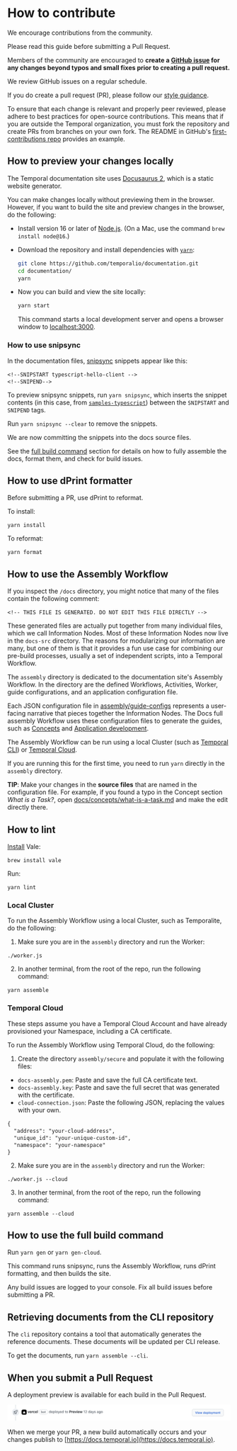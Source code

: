 # How to contribute

We encourage contributions from the community.

Please read this guide before submitting a Pull Request.

Members of the community are encouraged to **create a [GitHub issue](https://github.com/temporalio/documentation/issues) for any changes beyond typos and small fixes prior to creating a pull request.**

We review GitHub issues on a regular schedule.

If you do create a pull request (PR), please follow our [style guidance](/STYLE.md).

To ensure that each change is relevant and properly peer reviewed, please adhere to best practices for open-source contributions.
This means that if you are outside the Temporal organization, you must fork the repository and create PRs from branches on your own fork.
The README in GitHub's [first-contributions repo](https://github.com/firstcontributions/first-contributions) provides an example.

## How to preview your changes locally

The Temporal documentation site uses [Docusaurus 2](https://v2.docusaurus.io/), which is a static website generator.

You can make changes locally without previewing them in the browser.
However, if you want to build the site and preview changes in the browser, do the following:

- Install version 16 or later of [Node.js](https://nodejs.org/en/download/).
  (On a Mac, use the command `brew install node@16`.)
- Download the repository and install dependencies with [`yarn`](https://classic.yarnpkg.com/en/docs/install#mac-stable):

  ```bash
  git clone https://github.com/temporalio/documentation.git
  cd documentation/
  yarn
  ```

- Now you can build and view the site locally:

  ```bash
  yarn start
  ```

  This command starts a local development server and opens a browser window to [localhost:3000](http://localhost:3000/).

### How to use snipsync

In the documentation files, [snipsync](https://github.com/temporalio/snipsync) snippets appear like this:

```
<!--SNIPSTART typescript-hello-client -->
<!--SNIPEND-->
```

To preview snipsync snippets, run `yarn snipsync`, which inserts the snippet contents (in this case, from [`samples-typescript`](https://github.com/temporalio/samples-typescript/blob/75bdcd613bd24f8f357cb96d1b83051353c5685a/hello-world/src/client.ts#L1)) between the `SNIPSTART` and `SNIPEND` tags.

Run `yarn snipsync --clear` to remove the snippets.

We are now committing the snippets into the docs source files.

See the [full build command](#full-build-command) section for details on how to fully assemble the docs, format them, and check for build issues.

## How to use dPrint formatter

Before submitting a PR, use dPrint to reformat.

To install:

```
yarn install
```

To reformat:

```
yarn format
```

## How to use the Assembly Workflow

If you inspect the `/docs` directory, you might notice that many of the files contain the following comment:

```
<!-- THIS FILE IS GENERATED. DO NOT EDIT THIS FILE DIRECTLY -->
```

These generated files are actually put together from many individual files, which we call Information Nodes.
Most of these Information Nodes now live in the `docs-src` directory.
The reasons for modularizing our information are many, but one of them is that it provides a fun use case for combining our pre-build processes, usually a set of independent scripts, into a Temporal Workflow.

The `assembly` directory is dedicated to the documentation site's Assembly Workflow.
In the directory are the defined Workflows, Activities, Worker, guide configurations, and an application configuration file.

Each JSON configuration file in [assembly/guide-configs](assembly/guide-configs) represents a user-facing narrative that pieces together the Information Nodes.
The Docs full assembly Workflow uses these configuration files to generate the guides, such as [Concepts](https://docs.temporal.io/temporal/#) and [Application development](https://docs.temporal.io/dev-guide/).

The Assembly Workflow can be run using a local Cluster (such as [Temporal CLI](/kb/all-the-ways-to-run-a-cluster#temporal-cli)) or [Temporal Cloud](https://docs.temporal.io/cloud/).

If you are running this for the first time, you need to run `yarn` directly in the `assembly` directory.

**TIP**: Make your changes in the **source files** that are named in the configuration file.
For example, if you found a typo in the Concept section _What is a Task?_, open [docs/concepts/what-is-a-task.md](docs/concepts/what-is-a-task.md) and make the edit directly there.

## How to lint

[Install](https://vale.sh/docs/vale-cli/installation/) Vale:

```
brew install vale
```

Run:

```
yarn lint
```

### Local Cluster

To run the Assembly Workflow using a local Cluster, such as Temporalite, do the following:

1. Make sure you are in the `assembly` directory and run the Worker:

```
./worker.js
```

2. In another terminal, from the root of the repo, run the following command:

```
yarn assemble
```

### Temporal Cloud

These steps assume you have a Temporal Cloud Account and have already provisioned your Namespace, including a CA certificate.

To run the Assembly Workflow using Temporal Cloud, do the following:

1. Create the directory `assembly/secure` and populate it with the following files:

- `docs-assembly.pem`: Paste and save the full CA certificate text.
- `docs-assembly.key`: Paste and save the full secret that was generated with the certificate.
- `cloud-connection.json`: Paste the following JSON, replacing the values with your own.

```
{
  "address": "your-cloud-address",
  "unique_id": "your-unique-custom-id",
  "namespace": "your-namespace"
}
```

2. Make sure you are in the `assembly` directory and run the Worker:

```
./worker.js --cloud
```

3. In another terminal, from the root of the repo, run the following command:

```
yarn assemble --cloud
```

## How to use the full build command

Run `yarn gen` or `yarn gen-cloud`.

This command runs snipsync, runs the Assembly Workflow, runs dPrint formatting, and then builds the site.

Any build issues are logged to your console.
Fix all build issues before submitting a PR.

## Retrieving documents from the CLI repository

The `cli` repository contains a tool that automatically generates the reference documents.
These documents will be updated per CLI release.

To get the documents, run `yarn assemble --cli`.

## When you submit a Pull Request

A deployment preview is available for each build in the Pull Request.

![Deployment preview link](static/img/readme/vercel-deploy-preview.png)

When we merge your PR, a new build automatically occurs and your changes publish to [https://docs.temporal.io](https://docs.temporal.io).
